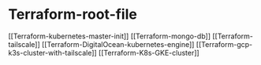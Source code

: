 # Terraform-root-file

[[Terraform-kubernetes-master-init]]
[[Terraform-mongo-db]]
[[Terraform-tailscale]]
[[Terraform-DigitalOcean-kubernetes-engine]]
[[Terraform-gcp-k3s-cluster-with-tailscale]]
[[Terraform-K8s-GKE-cluster]]